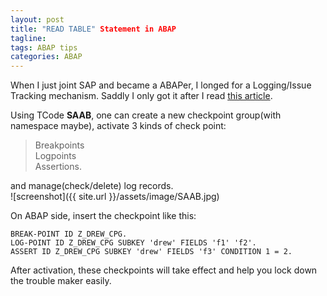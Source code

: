 ```yaml
---
layout: post
title: "READ TABLE" Statement in ABAP
tagline: 
tags: ABAP tips
categories: ABAP
---
```


When I just joint SAP and became a ABAPer, I longed for a Logging/Issue Tracking mechanism. Saddly I only got it after I read 
<a href="http://scn.sap.com/community/abap/testing-and-troubleshooting/blog/2011/11/09/checkpoint-group-the-powerful-friend-of-every-abaper-but-beware">this article</a>.

Using TCode **SAAB**, one can create a new checkpoint group(with namespace maybe), activate 3 kinds of check point:

> Breakpoints    
> Logpoints    
> Assertions.  

and manage(check/delete) log records.  
![screenshot]({{ site.url }}/assets/image/SAAB.jpg)

On ABAP side, insert the checkpoint like this:

`BREAK-POINT ID Z_DREW_CPG.`  
`LOG-POINT ID Z_DREW_CPG SUBKEY 'drew' FIELDS 'f1' 'f2'.`  
`ASSERT ID Z_DREW_CPG SUBKEY 'drew' FIELDS 'f3' CONDITION 1 = 2.`  

After activation, these checkpoints will take effect and help you lock down the trouble maker easily.  
